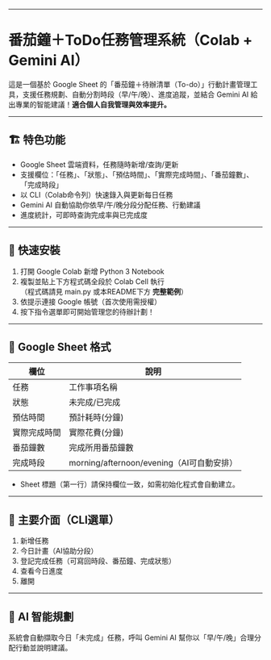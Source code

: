 
***

# 番茄鐘＋ToDo任務管理系統（Colab + Gemini AI）

這是一個基於 Google Sheet 的「番茄鐘＋待辦清單（To-do）」行動計畫管理工具，支援任務規劃、自動分割時段（早/午/晚）、進度追蹤，並結合 Gemini AI 給出專業的智能建議！**適合個人自我管理與效率提升。**

***

## 🏗 特色功能

- Google Sheet 雲端資料，任務隨時新增/查詢/更新
- 支援欄位：「任務」、「狀態」、「預估時間」、「實際完成時間」、「番茄鐘數」、「完成時段」
- 以 CLI（Colab命令列）快速錄入與更新每日任務
- Gemini AI 自動協助你依早/午/晚分段分配任務、行動建議
- 進度統計，可即時查詢完成率與已完成度

***

## 🚀 快速安裝

1. 打開 Google Colab 新增 Python 3 Notebook
2. 複製並貼上下方程式碼全段於 Colab Cell 執行  
   （程式碼請見 main.py 或本README下方 **完整範例**）
3. 依提示連接 Google 帳號（首次使用需授權）
4. 按下指令選單即可開始管理您的待辦計劃！

***

## 📄 Google Sheet 格式
| 欄位         | 說明               |
| ------------ | ------------------ |
| 任務         | 工作事項名稱       |
| 狀態         | 未完成/已完成      |
| 預估時間     | 預計耗時(分鐘)     |
| 實際完成時間 | 實際花費(分鐘)     |
| 番茄鐘數     | 完成所用番茄鐘數   |
| 完成時段     | morning/afternoon/evening（AI可自動安排） |

- Sheet 標題（第一行）請保持欄位一致，如需初始化程式會自動建立。

***

## 📝 主要介面（CLI選單）

1. 新增任務
2. 今日計畫（AI協助分段）
3. 登記完成任務（可寫回時段、番茄鐘、完成狀態）
4. 查看今日進度
5. 離開

***

## 🤖 AI 智能規劃

系統會自動擷取今日「未完成」任務，呼叫 Gemini AI 幫你以「早/午/晚」合理分配行動並說明建議。

